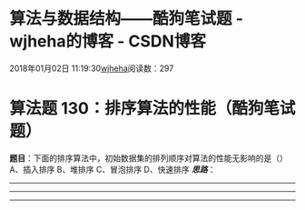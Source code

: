 # 算法与数据结构——酷狗笔试题 - wjheha的博客 - CSDN博客
2018年01月02日 11:19:30[wjheha](https://me.csdn.net/wjheha)阅读数：297
# 算法题 130：排序算法的性能（酷狗笔试题）
**题目**：下面的排序算法中，初始数据集的排列顺序对算法的性能无影响的是（） 
A、插入排序 
B、堆排序 
C、冒泡排序 
D、快速排序 
***思路***：
**************************************************************************************************************************************
**************************************************************************************************************************************
**************************************************************************************************************************************
